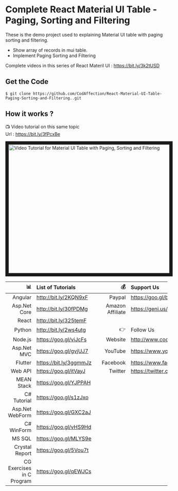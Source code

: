 # Complete React Material UI Table - Paging, Sorting and Filtering

These is the demo project used to explaining Material UI table with paging sorting and filtering.
- Show array of records in mui table.
- Implement Paging Sorting and Filtering

Complete videos in this series of React Materil UI : https://bit.ly/3k2tUSD

## Get the Code

```
$ git clone https://github.com/CodAffection/React-Material-UI-Table-Paging-Sorting-and-Filtering..git
```

 ## How it works ?

 :tv: Video tutorial on this same topic  
 Url : https://bit.ly/3fPcxBe
 
 <a href="http://www.youtube.com/watch?feature=player_embedded&v=jnQ1-XW7KNY
" target="_blank"><img src="http://img.youtube.com/vi/jnQ1-XW7KNY/0.jpg" 
alt="Video Tutorial for Material UI Table with Paging, Sorting and Filtering" width="500" height="400" border="10" /></a>


| :bar_chart:               |  List of Tutorials   |   | :moneybag:           | Support Us                           |
|--------------------------:|:---------------------|---|---------------------:|:-------------------------------------|
| Angular                   |http://bit.ly/2KQN9xF |   |Paypal                | https://goo.gl/bPcyXW                |
| Asp.Net Core              |http://bit.ly/30fPDMg |   |Amazon   Affiliate    | https://geni.us/JDzpE                |
| React                     |http://bit.ly/325temF |   |
| Python                    |http://bit.ly/2ws4utg |   | :point_right:        | Follow Us                            |
| Node.js                   |https://goo.gl/viJcFs |   |Website               |http://www.codaffection.com          |
| Asp.Net MVC               |https://goo.gl/gvjUJ7 |   |YouTube               |https://www.youtube.com/codaffection  |
| Flutter                   |https://bit.ly/3ggmmJz|   |Facebook              |https://www.facebook.com/codaffection |
| Web API                   |https://goo.gl/itVayJ |   |Twitter               |https://twitter.com/CodAffection      |
| MEAN Stack                |https://goo.gl/YJPPAH |   |
| C# Tutorial               |https://goo.gl/s1zJxo |   |
| Asp.Net WebForm           |https://goo.gl/GXC2aJ |   |
| C# WinForm                |https://goo.gl/vHS9Hd |   |
| MS SQL                    |https://goo.gl/MLYS9e |   |
| Crystal Report            |https://goo.gl/5Vou7t |   |
| CG Exercises in C Program |https://goo.gl/qEWJCs |   |
